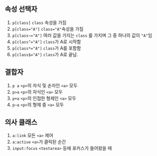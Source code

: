 ## 속성 선택자

1. `p[class]` `class` 속성을 가짐
2. `p[class="A"]` `class="A"`속성을 가짐
3. `p[class~="A"]` 여러 값을 가지는 `class` 를 가지며 그 중 하나의 값이 `"A"`임
4. `p[class^="A"]` `class`가 A로 시작함
5. `p[class*="A"]` `class`가 A를 포함함
6. `p[class$="A"]` `class`가 A로 끝남.

## 결합자

1. `p a` `<p>`의 자식 및 손자인 `<a>` 모두
2. `p>a` `<p>`의 자식인 `<a>` 모두
3. `p+a` `<p>`의 인접한 형제인 `<a>` 모두
4. `p~a` `<p>`의 형제 중 `<a>` 모두

## 의사 클래스

1. `a:link` 모든 `<a>` 제어
2. `a:active` `<a>`가 클릭된 순간
3. `input:focus` `<textarea>` 등에 포커스가 들어왔을 때

